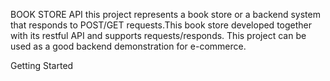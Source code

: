 BOOK STORE API
this project represents a book store or a backend system that responds to POST/GET requests.This book store developed together with its restful API and supports requests/responds. This project can be used as a good backend demonstration for e-commerce.

Getting Started